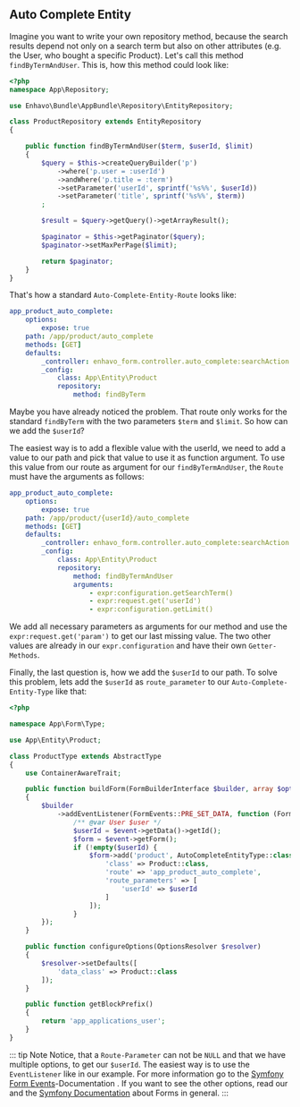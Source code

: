 ## Auto Complete Entity

Imagine you want to write your own repository method, because the search
results depend not only on a search term but also on other attributes
(e.g. the User, who bought a specific Product). Let\'s call this method
`findByTermAndUser`. This is, how this method could look like:

```php
<?php
namespace App\Repository;

use Enhavo\Bundle\AppBundle\Repository\EntityRepository;

class ProductRepository extends EntityRepository
{

    public function findByTermAndUser($term, $userId, $limit)
    {
        $query = $this->createQueryBuilder('p')
            ->where('p.user = :userId')
            ->andWhere('p.title = :term')
            ->setParameter('userId', sprintf('%s%%', $userId))
            ->setParameter('title', sprintf('%s%%', $term))
        ;

        $result = $query->getQuery()->getArrayResult();

        $paginator = $this->getPaginator($query);
        $paginator->setMaxPerPage($limit);

        return $paginator;
    }
}
```

That\'s how a standard `Auto-Complete-Entity-Route` looks like:

```yaml
app_product_auto_complete:
    options:
        expose: true
    path: /app/product/auto_complete
    methods: [GET]
    defaults:
        _controller: enhavo_form.controller.auto_complete:searchAction
        _config:
            class: App\Entity\Product
            repository:
                method: findByTerm
```

Maybe you have already noticed the problem. That route only works for
the standard `findByTerm` with the two parameters `$term` and `$limit`.
So how can we add the `$userId`?

The easiest way is to add a flexible value with the userId, we need to
add a value to our path and pick that value to use it as function
argument. To use this value from our route as argument for our
`findByTermAndUser`, the `Route` must have the arguments as follows:

```yaml
app_product_auto_complete:
    options:
        expose: true
    path: /app/product/{userId}/auto_complete
    methods: [GET]
    defaults:
        _controller: enhavo_form.controller.auto_complete:searchAction
        _config:
            class: App\Entity\Product
            repository:
                method: findByTermAndUser
                arguments:
                    - expr:configuration.getSearchTerm()
                    - expr:request.get('userId')
                    - expr:configuration.getLimit()
```

We add all necessary parameters as arguments for our method and use the
`expr:request.get('param')` to get our last missing value. The two other
values are already in our `expr.configuration` and have their own
`Getter-Methods`.

Finally, the last question is, how we add the `$userId` to our path. To
solve this problem, lets add the `$userId` as `route_parameter` to our
`Auto-Complete-Entity-Type` like that:

```php
<?php

namespace App\Form\Type;

use App\Entity\Product;

class ProductType extends AbstractType
{
    use ContainerAwareTrait;

    public function buildForm(FormBuilderInterface $builder, array $options)
    {
        $builder
            ->addEventListener(FormEvents::PRE_SET_DATA, function (FormEvent $event) {
                /** @var User $user */
                $userId = $event->getData()->getId();
                $form = $event->getForm();
                if (!empty($userId) {
                    $form->add('product', AutoCompleteEntityType::class, [
                        'class' => Product::class,
                        'route' => 'app_product_auto_complete',
                        'route_parameters' => [
                            'userId' => $userId
                        ]
                    ]);
                }
        });
    }

    public function configureOptions(OptionsResolver $resolver)
    {
        $resolver->setDefaults([
            'data_class' => Product::class
        ]);
    }

    public function getBlockPrefix()
    {
        return 'app_applications_user';
    }
}
```

::: tip Note
Notice, that a `Route-Parameter` can not be `NULL` and that we have
multiple options, to get our `$userId`. The easiest way is to use the
`EventListener` like in our example. For more information go to the
[Symfony Form
Events](https://symfony.com/doc/4.4/form/events.html)-Documentation . If
you want to see the other options, read our and the [Symfony
Documentation](https://symfony.com/doc/current/forms.html) about Forms
in general.
:::
